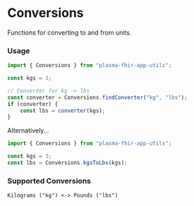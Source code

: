 # Conversions

Functions for converting to and from units.

### Usage

```typescript
import { Conversions } from "plasma-fhir-app-utils";

const kgs = 3;

// Converter for kg -> lbs
const converter = Conversions.findConverter("kg", "lbs");
if (converter) {
    const lbs = converter(kgs);
}
```

Alternatively...

```typescript
import { Conversions } from "plasma-fhir-app-utils";

const kgs = 3;
const lbs = Conversions.kgsToLbs(kgs);
```

### Supported Conversions

`Kilograms ("kg") <-> Pounds ("lbs")`







